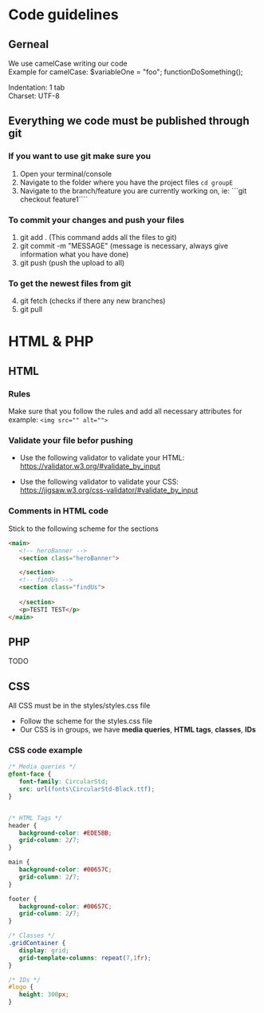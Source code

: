 # Code guidelines

## Gerneal 
	
We use camelCase writing our code<br>
Example for camelCase: $variableOne = "foo"; functionDoSomething();
    
Indentation: 1 tab<br>
Charset: UTF-8

## Everything we code must be published through git

### If you want to use git make sure you
1. Open your terminal/console 
2. Navigate to the folder where you have the project files ```cd groupE```
3. Navigate to the branch/feature you are currently working on, ie: ```git checkout feature1````
### To commit your changes and push your files
1. git add . (This command adds all the files to git)
2. git commit -m "MESSAGE" (message is necessary, always give information what you have done)
3. git push (push the upload to all)
### To get the newest files from git
4. git fetch (checks if there any new branches)
5. git pull

# HTML & PHP

## HTML

### Rules
Make sure that you follow the rules and add all necessary attributes 
for example:
```<img src="" alt="">```

### Validate your file befor pushing

* Use the following validator to validate your HTML: https://validator.w3.org/#validate_by_input

* Use the following validator to validate your CSS:  https://jigsaw.w3.org/css-validator/#validate_by_input

### Comments in HTML code

Stick to the following scheme for the sections

``` HTML
<main>
   <!-- heroBanner --> 
   <section class="heroBanner">

   </section>
   <!-- findUs -->
   <section class="findUs">
      
   </section>
   <p>TESTI TEST</p>
</main>
```
 
## PHP

TODO 

## CSS

All CSS must be in the styles/styles.css file
* Follow the scheme for the styles.css file
* Our CSS is in groups, we have **media queries**, **HTML tags**, **classes**, **IDs**

### CSS code example
```CSS
/* Media queries */
@font-face {
   font-family: CircularStd;
   src: url(fonts\CircularStd-Black.ttf);
}


/* HTML Tags */
header {
   background-color: #EDE5BB;
   grid-column: 2/7;
}

main {
   background-color: #00657C;
   grid-column: 2/7;
}

footer {
   background-color: #00657C;
   grid-column: 2/7;
}

/* Classes */
.gridContainer {
   display: grid;
   grid-template-columns: repeat(7,1fr);
}

/* IDs */
#logo {
   height: 300px;
}
```
